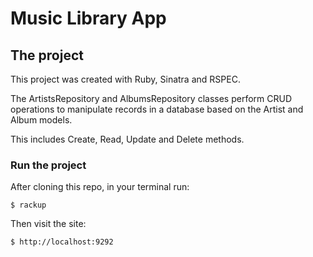 # Music Library App

## The project

This project was created with Ruby, Sinatra and RSPEC.

The ArtistsRepository and AlbumsRepository classes perform CRUD operations to manipulate records in a database based on the Artist and Album models. 

This includes Create, Read, Update and Delete methods.

### Run the project

After cloning this repo, in your terminal run:

```
$ rackup
```

Then visit the site:

```
$ http://localhost:9292
```